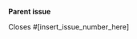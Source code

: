 <!-- 
IMPORTANT RULES: 
- Read the contributing guidelines first!
- All pull requests must be linked to an issue.
- Follow the branch naming convention.
- Follow the template!
 -->

**Parent issue** 

Closes #[insert_issue_number_here]
